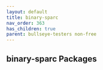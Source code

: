 ```yaml
---
layout: default
title: binary-sparc
nav_order: 363
has_children: true
parent: bullseye-testers non-free
---
```


## binary-sparc Packages
